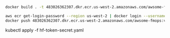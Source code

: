 

```bash
docker build . -t 483026362307.dkr.ecr.us-west-2.amazonaws.com/awsome-fmops:vllm-neuron
```


```bash
aws ecr get-login-password --region us-west-2 | docker login --username AWS --password-stdin 483026362307.dkr.ecr.us-west-2.amazonaws.com
docker push 483026362307.dkr.ecr.us-west-2.amazonaws.com/awsome-fmops:vllm-neuron
```


kubectl apply -f hf-token-secret.yaml